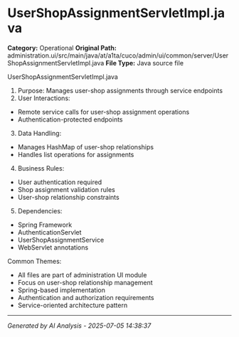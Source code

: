 # UserShopAssignmentServletImpl.java

**Category:** Operational
**Original Path:** administration.ui/src/main/java/at/a1ta/cuco/admin/ui/common/server/UserShopAssignmentServletImpl.java
**File Type:** Java source file

UserShopAssignmentServletImpl.java
1. Purpose: Manages user-shop assignments through service endpoints
2. User Interactions:
- Remote service calls for user-shop assignment operations
- Authentication-protected endpoints
3. Data Handling:
- Manages HashMap of user-shop relationships
- Handles list operations for assignments
4. Business Rules:
- User authentication required
- Shop assignment validation rules
- User-shop relationship constraints
5. Dependencies:
- Spring Framework
- AuthenticationServlet
- UserShopAssignmentService
- WebServlet annotations

Common Themes:
- All files are part of administration UI module
- Focus on user-shop relationship management
- Spring-based implementation
- Authentication and authorization requirements
- Service-oriented architecture pattern

---
*Generated by AI Analysis - 2025-07-05 14:38:37*
